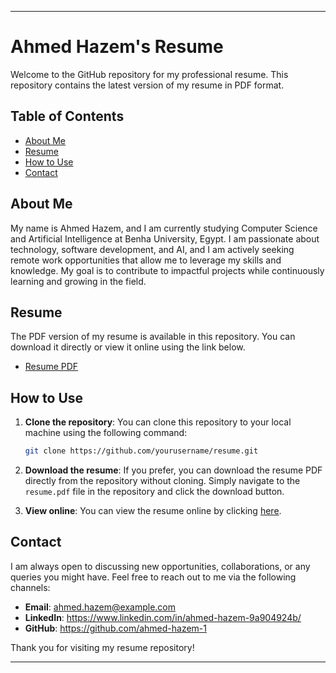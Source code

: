 
---

# Ahmed Hazem's Resume

Welcome to the GitHub repository for my professional resume. This repository contains the latest version of my resume in PDF format.

## Table of Contents
- [About Me](#about-me)
- [Resume](#resume)
- [How to Use](#how-to-use)
- [Contact](#contact)

## About Me

My name is Ahmed Hazem, and I am currently studying Computer Science and Artificial Intelligence at Benha University, Egypt. I am passionate about technology, software development, and AI, and I am actively seeking remote work opportunities that allow me to leverage my skills and knowledge. My goal is to contribute to impactful projects while continuously learning and growing in the field.

## Resume

The PDF version of my resume is available in this repository. You can download it directly or view it online using the link below.

- [Resume PDF]([path/to/your/resume.pdf](https://github.com/ahmed-hazem-1/Resume/blob/main/Ahmed%20Intern%20v.1.2.pdf))

## How to Use

1. **Clone the repository**: You can clone this repository to your local machine using the following command:
   ```bash
   git clone https://github.com/yourusername/resume.git
   ```

2. **Download the resume**: If you prefer, you can download the resume PDF directly from the repository without cloning. Simply navigate to the `resume.pdf` file in the repository and click the download button.

3. **View online**: You can view the resume online by clicking [here]([path/to/your/resume.pdf](https://github.com/ahmed-hazem-1/Resume/blob/main/Ahmed%20Intern%20v.1.2.pdf)).

## Contact

I am always open to discussing new opportunities, collaborations, or any queries you might have. Feel free to reach out to me via the following channels:

- **Email**: ahmed.hazem@example.com
- **LinkedIn**: https://www.linkedin.com/in/ahmed-hazem-9a904924b/
- **GitHub**: https://github.com/ahmed-hazem-1

Thank you for visiting my resume repository!

---
